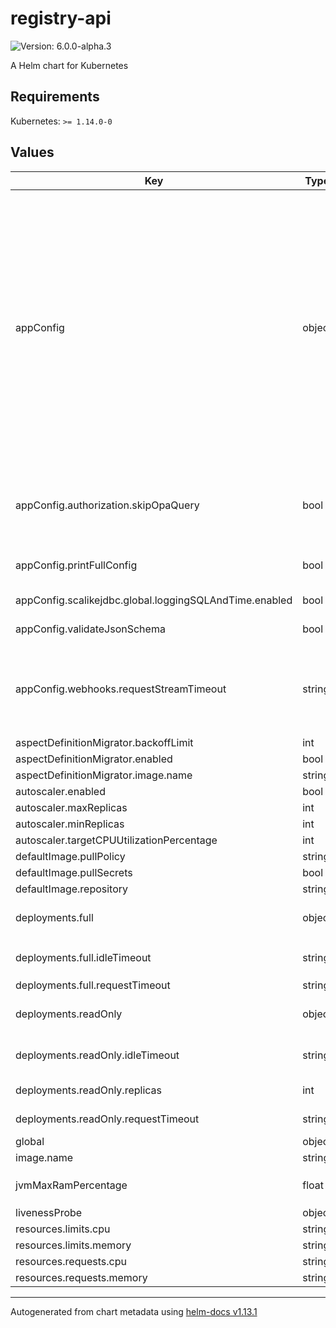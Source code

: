 # registry-api

![Version: 6.0.0-alpha.3](https://img.shields.io/badge/Version-6.0.0--alpha.3-informational?style=flat-square)

A Helm chart for Kubernetes

## Requirements

Kubernetes: `>= 1.14.0-0`

## Values

| Key | Type | Default | Description |
|-----|------|---------|-------------|
| appConfig | object | `{"akka":{"http":{"client":{"idle-timeout":"120s"}}},"authApi":{"baseUrl":"http://authorization-api"},"authorization":{"skipOpaQuery":false},"db":{"default":{"url":"jdbc:postgresql://registry-db/postgres"}},"http":{"port":6101},"printFullConfig":false,"scalikejdbc":{"global":{"loggingSQLAndTime":{"enabled":false}}},"validateJsonSchema":true,"webhooks":{"requestStreamTimeout":"120s"}}` | application config. Allow to configure any application config fields. For all available configuration fields and their default values, please refer to [application.conf](https://github.com/magda-io/magda/blob/main/magda-registry-api/src/main/resources/application.conf) This config field is available since v2.2.5 Previous versions supported config fields: `.Values.validateJsonSchema`, `.Values.db.poolInitialSize`, `.Values.db.poolMaxSize` and  `.Values.db.poolConnectionTimeoutMillis` are still supported for backward compatible reason (although deprecated). When exist, values from those obsolete config fields will override relevant fields in `.Values.appConfig`. Obsolete config fields: `.Values.logLevel`, `.Values.skipAuthorization` and `.Values.printSQlInConsole` are not supported anymore. Please config using alternative fields via `.Values.appConfig` instead. |
| appConfig.authorization.skipOpaQuery | bool | `false` | Skip asking authorization decisions from policy engine. `UnconditionalTrueDecision` will be always returned for this case Useful when running locally - DO NOT TURN ON IN PRODUCTION  |
| appConfig.printFullConfig | bool | `false` | whether print out full config data at application starting up for debug purpose only |
| appConfig.scalikejdbc.global.loggingSQLAndTime.enabled | bool | `false` | Whether print all SQL in console. For DEBUG only |
| appConfig.validateJsonSchema | bool | `true` | Whether registry api should validate incoming JSON data |
| appConfig.webhooks.requestStreamTimeout | string | `"120s"` | WebHook event notification request stream processing timeout you might want to increase this value to allow longer processing time for sync webhooks you will also want to adjust `akka.http.client.idle-timeout` to match this value |
| aspectDefinitionMigrator.backoffLimit | int | `6` |  |
| aspectDefinitionMigrator.enabled | bool | `true` |  |
| aspectDefinitionMigrator.image.name | string | `"magda-migrator-registry-aspects"` |  |
| autoscaler.enabled | bool | `false` |  |
| autoscaler.maxReplicas | int | `3` |  |
| autoscaler.minReplicas | int | `1` |  |
| autoscaler.targetCPUUtilizationPercentage | int | `80` |  |
| defaultImage.pullPolicy | string | `"IfNotPresent"` |  |
| defaultImage.pullSecrets | bool | `false` |  |
| defaultImage.repository | string | `"ghcr.io/magda-io"` |  |
| deployments.full | object | `{"idleTimeout":"60s","replicas":1,"requestTimeout":"60s"}` | deployment config for full registry instance. You can also specify different `resources` config under this key. |
| deployments.full.idleTimeout | string | `"60s"` | Default idle timeout for full instance. Make sure `idleTimeout` is longer than `requestTimeout` |
| deployments.full.requestTimeout | string | `"60s"` | Default request timeout for full instance |
| deployments.readOnly | object | `{"enable":false,"idleTimeout":"60s","replicas":1,"requestTimeout":"60s"}` | deployment config for readonly registry instances. You can also specify different `resources` config under this key. |
| deployments.readOnly.idleTimeout | string | `"60s"` | Default idle timeout for readonly instance. Make sure `idleTimeout` is longer than `requestTimeout` |
| deployments.readOnly.replicas | int | `1` | no. of replicates. Its value must no lower than `minReplicas` |
| deployments.readOnly.requestTimeout | string | `"60s"` | Default request timeout for readonly instance |
| global | object | `{}` |  |
| image.name | string | `"magda-registry-api"` |  |
| jvmMaxRamPercentage | float | `75` | JVM max allowed heap memory percentage based on `resources.limits.memory` |
| livenessProbe | object | `{}` |  |
| resources.limits.cpu | string | `"750m"` |  |
| resources.limits.memory | string | `"1Gi"` |  |
| resources.requests.cpu | string | `"250m"` |  |
| resources.requests.memory | string | `"500Mi"` |  |

----------------------------------------------
Autogenerated from chart metadata using [helm-docs v1.13.1](https://github.com/norwoodj/helm-docs/releases/v1.13.1)
